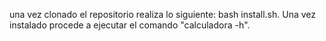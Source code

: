 una vez clonado el repositorio realiza lo siguiente: bash install.sh. Una vez instalado procede a ejecutar el comando "calculadora -h".
